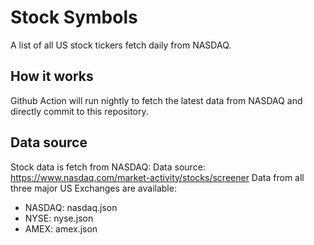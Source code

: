 # Stock Symbols
A list of all US stock tickers fetch daily from NASDAQ.

## How it works
Github Action will run nightly to fetch the latest data from NASDAQ and directly commit to this repository.

## Data source
Stock data is fetch from NASDAQ: Data source: https://www.nasdaq.com/market-activity/stocks/screener
Data from all three major US Exchanges are available:
* NASDAQ: nasdaq.json
* NYSE: nyse.json
* AMEX: amex.json
